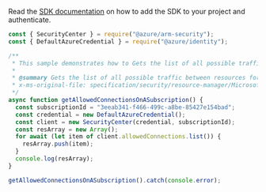 Read the [SDK documentation](https://github.com/Azure/azure-sdk-for-js/blob/%40azure%2Farm-security_5.0.0/sdk/security/arm-security/README.md) on how to add the SDK to your project and authenticate.

```javascript
const { SecurityCenter } = require("@azure/arm-security");
const { DefaultAzureCredential } = require("@azure/identity");

/**
 * This sample demonstrates how to Gets the list of all possible traffic between resources for the subscription
 *
 * @summary Gets the list of all possible traffic between resources for the subscription
 * x-ms-original-file: specification/security/resource-manager/Microsoft.Security/stable/2020-01-01/examples/AllowedConnections/GetAllowedConnectionsSubscription_example.json
 */
async function getAllowedConnectionsOnASubscription() {
  const subscriptionId = "3eeab341-f466-499c-a8be-85427e154bad";
  const credential = new DefaultAzureCredential();
  const client = new SecurityCenter(credential, subscriptionId);
  const resArray = new Array();
  for await (let item of client.allowedConnections.list()) {
    resArray.push(item);
  }
  console.log(resArray);
}

getAllowedConnectionsOnASubscription().catch(console.error);
```

